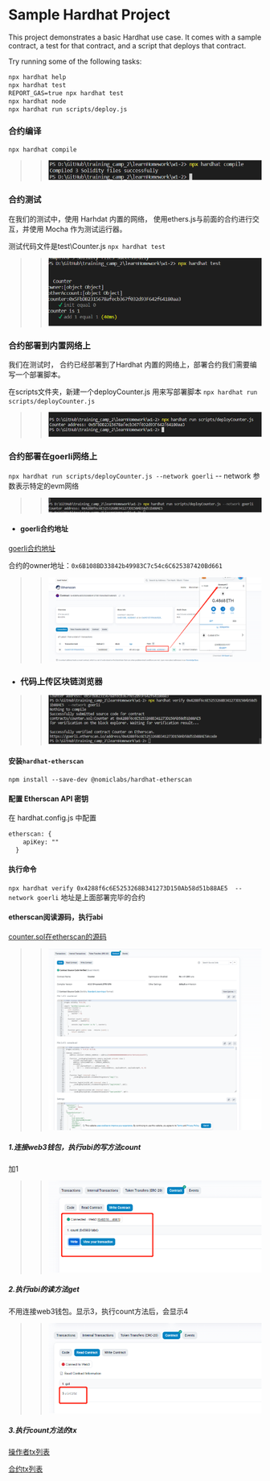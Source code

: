 # Sample Hardhat Project

This project demonstrates a basic Hardhat use case. It comes with a sample contract, a test for that contract, and a script that deploys that contract.

Try running some of the following tasks:

```shell
npx hardhat help
npx hardhat test
REPORT_GAS=true npx hardhat test
npx hardhat node
npx hardhat run scripts/deploy.js
```

### 合约编译
``npx hardhat compile``
>>![avatar](img/hardhat-compile.png)
### 合约测试
在我们的测试中，使用 Harhdat 内置的网络，
使用ethers.js与前面的合约进行交互，并使用 Mocha 作为测试运行器。

测试代码文件是test\Counter.js
``npx hardhat test``
>>![avatar](img/hardhat-test.png)
### 合约部署到内置网络上
我们在测试时， 合约已经部署到了Hardhat 内置的网络上，部署合约我们需要编写一个部署脚本。

在scripts文件夹，新建一个deployCounter.js 用来写部署脚本
``npx hardhat run scripts/deployCounter.js``
>>![avatar](img/hardhat-run-script.png)

### 合约部署在goerli网络上

``npx hardhat run scripts/deployCounter.js --network goerli``
-- network 参数表示特定的evm网络
>>![avatar](img/deploy-goerli.png)

* #### goerli合约地址
[goerli合约地址](https://goerli.etherscan.io/address/0x4288f6c6E5253268B341273D150Ab58d51b88AE5)

合约的owner地址：`0x6B108BD33842b49983C7c54c6C625387420Bd661`
>>![avatar](img/goerli-contract-address.png)

* ### 代码上传区块链浏览器

>>![avatar](img/sourcecode-verify.png)

 #### 安装`hardhat-etherscan`

``npm install --save-dev @nomiclabs/hardhat-etherscan``
 #### 配置 Etherscan API 密钥

在 hardhat.config.js 中配置
````
etherscan: {
    apiKey: ""
  }
````
 #### 执行命令
``npx hardhat verify 0x4288f6c6E5253268B341273D150Ab58d51b88AE5  --network goerli``
地址是上面部署完毕的合约

#### etherscan阅读源码，执行abi
[counter.sol在etherscan的源码](https://goerli.etherscan.io/address/0x4288f6c6E5253268B341273D150Ab58d51b88AE5#code)


>>![avatar](img/source-code.png)

##### 1.连接web3钱包，执行abi的写方法count
加1
>>![avatar](img/abi-write-method.png)
##### 2.执行abi的读方法get
不用连接web3钱包。显示3，执行count方法后，会显示4
>>![avatar](img/abi-read-method.png)

##### 3.执行count方法的tx
[操作者tx列表](https://goerli.etherscan.io/address/0x6b108bd33842b49983c7c54c6c625387420bd661)

[合约tx列表](https://goerli.etherscan.io/address/0x4288f6c6e5253268b341273d150ab58d51b88ae5)